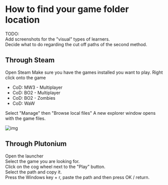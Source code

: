 # How to find your game folder location

TODO:  
Add screenshots for the "visual" types of learners.  
Decide what to do regarding the cut off paths of the second method.  

## Through Steam
Open Steam
Make sure you have the games installed you want to play.
Right click onto the game

* CoD: MW3 - Multiplayer
* CoD: BO2 - Multiplayer
* CoD: BO2 - Zombies
* CoD: WaW

Select "Manage" then "Browse local files"
A new explorer window opens with the game files.

![img](https://i.imgur.com/ETEnASg.gif)

## Through Plutonium

Open the launcher  
Select the game you are looking for.  
Click on the cog wheel next to the "Play" button.  
Select the path and copy it.  
Press the Windows key + r, paste the path and then press OK / return.  